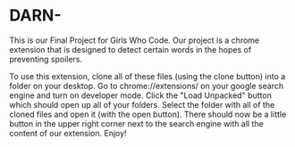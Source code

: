 # DARN-
  This is our Final Project for Girls Who Code. Our project is a chrome extension that is designed to detect certain words in the hopes of preventing spoilers.

  To use this extension, clone all of these files (using the clone button) into a folder on your desktop. Go to chrome://extensions/ on your google search engine and turn on developer mode. Click the "Load Unpacked" button which should open up all of your folders. Select the folder with all of the cloned files and open it (with the open button). There should now be a little button in the upper right corner next to the search engine with all the content of our extension. Enjoy!
